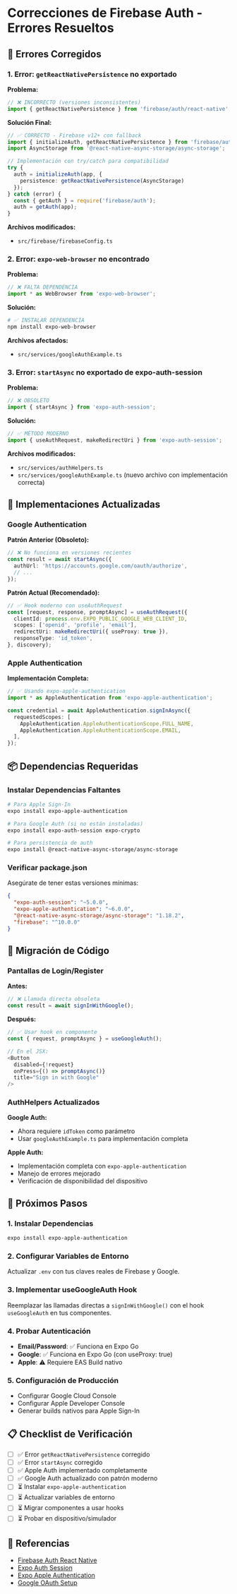 # Correcciones de Firebase Auth - Errores Resueltos

## 🔧 Errores Corregidos

### 1. Error: `getReactNativePersistence` no exportado

**Problema:**
```typescript
// ❌ INCORRECTO (versiones inconsistentes)
import { getReactNativePersistence } from 'firebase/auth/react-native';
```

**Solución Final:**
```typescript
// ✅ CORRECTO - Firebase v12+ con fallback
import { initializeAuth, getReactNativePersistence } from 'firebase/auth';
import AsyncStorage from '@react-native-async-storage/async-storage';

// Implementación con try/catch para compatibilidad
try {
  auth = initializeAuth(app, {
    persistence: getReactNativePersistence(AsyncStorage)
  });
} catch (error) {
  const { getAuth } = require('firebase/auth');
  auth = getAuth(app);
}
```

**Archivos modificados:**
- `src/firebase/firebaseConfig.ts`

### 2. Error: `expo-web-browser` no encontrado

**Problema:**
```typescript
// ❌ FALTA DEPENDENCIA
import * as WebBrowser from 'expo-web-browser';
```

**Solución:**
```bash
# ✅ INSTALAR DEPENDENCIA
npm install expo-web-browser
```

**Archivos afectados:**
- `src/services/googleAuthExample.ts`

### 3. Error: `startAsync` no exportado de expo-auth-session

**Problema:**
```typescript
// ❌ OBSOLETO
import { startAsync } from 'expo-auth-session';
```

**Solución:**
```typescript
// ✅ MÉTODO MODERNO
import { useAuthRequest, makeRedirectUri } from 'expo-auth-session';
```

**Archivos modificados:**
- `src/services/authHelpers.ts`
- `src/services/googleAuthExample.ts` (nuevo archivo con implementación correcta)

## 📱 Implementaciones Actualizadas

### Google Authentication

**Patrón Anterior (Obsoleto):**
```typescript
// ❌ No funciona en versiones recientes
const result = await startAsync({
  authUrl: 'https://accounts.google.com/oauth/authorize',
  // ...
});
```

**Patrón Actual (Recomendado):**
```typescript
// ✅ Hook moderno con useAuthRequest
const [request, response, promptAsync] = useAuthRequest({
  clientId: process.env.EXPO_PUBLIC_GOOGLE_WEB_CLIENT_ID,
  scopes: ['openid', 'profile', 'email'],
  redirectUri: makeRedirectUri({ useProxy: true }),
  responseType: 'id_token',
}, discovery);
```

### Apple Authentication

**Implementación Completa:**
```typescript
// ✅ Usando expo-apple-authentication
import * as AppleAuthentication from 'expo-apple-authentication';

const credential = await AppleAuthentication.signInAsync({
  requestedScopes: [
    AppleAuthentication.AppleAuthenticationScope.FULL_NAME,
    AppleAuthentication.AppleAuthenticationScope.EMAIL,
  ],
});
```

## 📦 Dependencias Requeridas

### Instalar Dependencias Faltantes

```bash
# Para Apple Sign-In
expo install expo-apple-authentication

# Para Google Auth (si no están instaladas)
expo install expo-auth-session expo-crypto

# Para persistencia de auth
expo install @react-native-async-storage/async-storage
```

### Verificar package.json

Asegúrate de tener estas versiones mínimas:
```json
{
  "expo-auth-session": "~5.0.0",
  "expo-apple-authentication": "~6.0.0",
  "@react-native-async-storage/async-storage": "1.18.2",
  "firebase": "^10.0.0"
}
```

## 🔄 Migración de Código

### Pantallas de Login/Register

**Antes:**
```javascript
// ❌ Llamada directa obsoleta
const result = await signInWithGoogle();
```

**Después:**
```javascript
// ✅ Usar hook en componente
const { request, promptAsync } = useGoogleAuth();

// En el JSX:
<Button 
  disabled={!request} 
  onPress={() => promptAsync()} 
  title="Sign in with Google" 
/>
```

### AuthHelpers Actualizados

**Google Auth:**
- Ahora requiere `idToken` como parámetro
- Usar `googleAuthExample.ts` para implementación completa

**Apple Auth:**
- Implementación completa con `expo-apple-authentication`
- Manejo de errores mejorado
- Verificación de disponibilidad del dispositivo

## 🚀 Próximos Pasos

### 1. Instalar Dependencias
```bash
expo install expo-apple-authentication
```

### 2. Configurar Variables de Entorno
Actualizar `.env` con tus claves reales de Firebase y Google.

### 3. Implementar useGoogleAuth Hook
Reemplazar las llamadas directas a `signInWithGoogle()` con el hook `useGoogleAuth` en tus componentes.

### 4. Probar Autenticación
- **Email/Password**: ✅ Funciona en Expo Go
- **Google**: ✅ Funciona en Expo Go (con useProxy: true)
- **Apple**: ⚠️ Requiere EAS Build nativo

### 5. Configuración de Producción
- Configurar Google Cloud Console
- Configurar Apple Developer Console
- Generar builds nativos para Apple Sign-In

## 📋 Checklist de Verificación

- [ ] ✅ Error `getReactNativePersistence` corregido
- [ ] ✅ Error `startAsync` corregido
- [ ] ✅ Apple Auth implementado completamente
- [ ] ✅ Google Auth actualizado con patrón moderno
- [ ] ⏳ Instalar `expo-apple-authentication`
- [ ] ⏳ Actualizar variables de entorno
- [ ] ⏳ Migrar componentes a usar hooks
- [ ] ⏳ Probar en dispositivo/simulador

## 🔗 Referencias

- [Firebase Auth React Native](https://firebase.google.com/docs/auth/react-native)
- [Expo Auth Session](https://docs.expo.dev/versions/latest/sdk/auth-session/)
- [Expo Apple Authentication](https://docs.expo.dev/versions/latest/sdk/apple-authentication/)
- [Google OAuth Setup](https://docs.expo.dev/guides/google-authentication/)